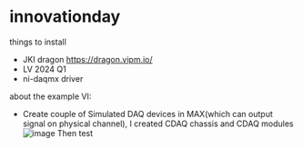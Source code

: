 # innovationday

things to install

- JKI dragon  https://dragon.vipm.io/
- LV 2024 Q1
- ni-daqmx driver

about the example VI:

- Create couple of Simulated DAQ devices in MAX(which can output signal on physical channel), I created CDAQ chassis and CDAQ modules
  ![image](https://github.com/ni-sujain/innovationday/assets/98735487/68df53b1-24a7-45e3-8306-f4bfb8b4f5d0)
  Then test

